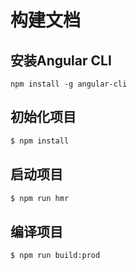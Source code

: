 # 构建文档

## 安装Angular CLI

```npm
npm install -g angular-cli
```


## 初始化项目

```bash
$ npm install
```

## 启动项目

```bash
$ npm run hmr
```

## 编译项目

```
$ npm run build:prod
```
